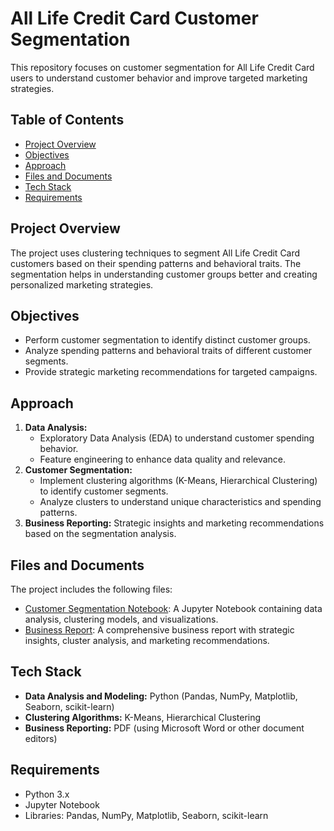# All Life Credit Card Customer Segmentation

This repository focuses on customer segmentation for All Life Credit Card users to understand customer behavior and improve targeted marketing strategies.

## Table of Contents
- [Project Overview](#project-overview)
- [Objectives](#objectives)
- [Approach](#approach)
- [Files and Documents](#files-and-documents)
- [Tech Stack](#tech-stack)
- [Requirements](#requirements)
  
## Project Overview
The project uses clustering techniques to segment All Life Credit Card customers based on their spending patterns and behavioral traits. The segmentation helps in understanding customer groups better and creating personalized marketing strategies.

## Objectives
- Perform customer segmentation to identify distinct customer groups.
- Analyze spending patterns and behavioral traits of different customer segments.
- Provide strategic marketing recommendations for targeted campaigns.

## Approach
1. **Data Analysis:** 
   - Exploratory Data Analysis (EDA) to understand customer spending behavior.
   - Feature engineering to enhance data quality and relevance.
2. **Customer Segmentation:** 
   - Implement clustering algorithms (K-Means, Hierarchical Clustering) to identify customer segments.
   - Analyze clusters to understand unique characteristics and spending patterns.
3. **Business Reporting:** Strategic insights and marketing recommendations based on the segmentation analysis.

## Files and Documents
The project includes the following files:
- [Customer Segmentation Notebook](https://github.com/thanusri1601/All-Life-Credit-Card-Customer-Segmentation/blob/main/Thanusri_03-12-2023%2B%25281%2529.ipynb): A Jupyter Notebook containing data analysis, clustering models, and visualizations.
- [Business Report](https://github.com/thanusri1601/All-Life-Credit-Card-Customer-Segmentation/blob/main/business_report%2B03-12-2023.pdf): A comprehensive business report with strategic insights, cluster analysis, and marketing recommendations.

## Tech Stack
- **Data Analysis and Modeling:** Python (Pandas, NumPy, Matplotlib, Seaborn, scikit-learn)
- **Clustering Algorithms:** K-Means, Hierarchical Clustering
- **Business Reporting:** PDF (using Microsoft Word or other document editors)

## Requirements
- Python 3.x
- Jupyter Notebook
- Libraries: Pandas, NumPy, Matplotlib, Seaborn, scikit-learn


